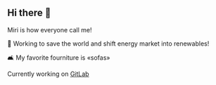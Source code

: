 ## Hi there 👋

Miri is how everyone call me! 

🌱 Working to save the world and shift energy market into renewables! 

🛋️ My favorite fourniture is «sofas»

Currently working on [GitLab](https://gitlab.com/miranda.lopez)

 
<!--
**mirinnes/mirinnes** is a ✨ _special_ ✨ repository because its `README.md` (this file) appears on your GitHub profile.

Here are some ideas to get you started:

- 🔭 I’m currently working on ...
- 🌱 I’m currently learning ...
- 👯 I’m looking to collaborate on ...
- 🤔 I’m looking for help with ...
- 💬 Ask me about ...
- 📫 How to reach me: ...
- 😄 Pronouns: ...
- ⚡ Fun fact: ...
-->

